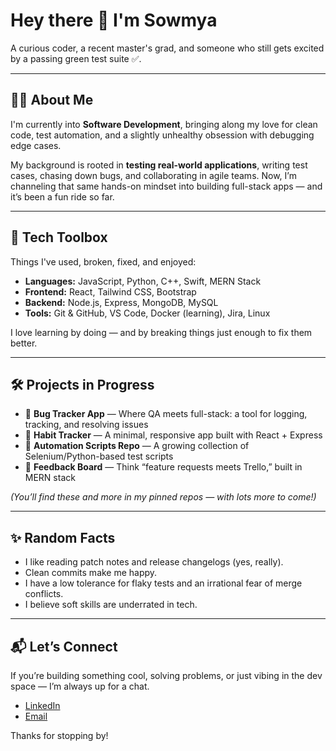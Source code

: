 # Hey there 👋 I'm Sowmya

A curious coder, a recent master's grad, and someone who still gets excited by a passing green test suite ✅.

---

## 👩‍💻 About Me

I'm currently into **Software Development**, bringing along my love for clean code, test automation, and a slightly unhealthy obsession with debugging edge cases.

My background is rooted in **testing real-world applications**, writing test cases, chasing down bugs, and collaborating in agile teams. Now, I’m channeling that same hands-on mindset into building full-stack apps — and it’s been a fun ride so far.

---

## 🧰 Tech Toolbox

Things I've used, broken, fixed, and enjoyed:

- **Languages:** JavaScript, Python, C++, Swift, MERN Stack  
- **Frontend:** React, Tailwind CSS, Bootstrap  
- **Backend:** Node.js, Express, MongoDB, MySQL   
- **Tools:** Git & GitHub, VS Code, Docker (learning), Jira, Linux

I love learning by doing — and by breaking things just enough to fix them better.

---

## 🛠 Projects in Progress

- 🧪 **Bug Tracker App** — Where QA meets full-stack: a tool for logging, tracking, and resolving issues  
- 🧠 **Habit Tracker** — A minimal, responsive app built with React + Express  
- 🧰 **Automation Scripts Repo** — A growing collection of Selenium/Python-based test scripts  
- 💬 **Feedback Board** — Think “feature requests meets Trello,” built in MERN stack

_(You’ll find these and more in my pinned repos — with lots more to come!)_

---

## ✨ Random Facts

- I like reading patch notes and release changelogs (yes, really).  
- Clean commits make me happy.  
- I have a low tolerance for flaky tests and an irrational fear of merge conflicts.  
- I believe soft skills are underrated in tech.

---

## 📬 Let’s Connect

If you’re building something cool, solving problems, or just vibing in the dev space — I’m always up for a chat.

- [LinkedIn](https://www.linkedin.com/in/sowmya7/)  
- [Email](ammusowmya21.as@gmail.com)

Thanks for stopping by!
